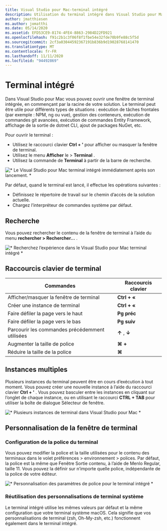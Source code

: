 ```yaml
---
title: Visual Studio pour Mac-terminal intégré
description: Utilisation du terminal intégré dans Visual Studio pour Mac.
author: jmatthiesen
ms.author: jomatthi
ms.date: 05/14/2020
ms.assetid: EFD53CE9-8174-4FE4-8863-2984D22FD921
ms.openlocfilehash: f91c2b1c3f06f8f1fbe54e32fde70b9fe88c5f5d
ms.sourcegitcommit: 2cf3a03044592367191b836b9d19028768141470
ms.translationtype: MT
ms.contentlocale: fr-FR
ms.lasthandoff: 11/11/2020
ms.locfileid: "94492869"
---
```

# <a name="integrated-terminal"></a>Terminal intégré
Dans Visual Studio pour Mac vous pouvez ouvrir une fenêtre de terminal intégrée, en commençant par la racine de votre solution. Le terminal peut être utile pour différents types de situations : exécution de tâches frontales (par exemple : NPM, ng ou vue), gestion des conteneurs, exécution de commandes git avancées, exécution de commandes Entity Framework, affichage de la sortie de dotnet CLI, ajout de packages NuGet, etc. 

Pour ouvrir le terminal :
- Utilisez le raccourci clavier **Ctrl + '** pour afficher ou masquer la fenêtre de terminal.
- Utilisez le menu **Afficher** le \> **Terminal** .
- Utilisez la commande de **Terminal** à partir de la barre de recherche.

![* Le Visual Studio pour Mac terminal intégré immédiatement après son lancement. *](media/integrated-terminal-intro.png)

Par défaut, quand le terminal est lancé, il effectue les opérations suivantes :
- Définissez le répertoire de travail sur le chemin d’accès de la solution actuelle.
- Chargez l’interpréteur de commandes système par défaut.

## <a name="search"></a>Recherche
Vous pouvez rechercher le contenu de la fenêtre de terminal à l’aide du menu **rechercher > Rechercher...** .

![* Recherchez l’expérience dans le Visual Studio pour Mac terminal intégré *](media/integrated-terminal-search.png)

## <a name="terminal-keyboard-shortcuts"></a>Raccourcis clavier de terminal
|Commandes|Raccourcis clavier|
|-|-|
|Afficher/masquer la fenêtre de terminal|**Ctrl + «**|
|Créer une instance de terminal|**Ctrl + «**|
|Faire défiler la page vers le haut|**Pg préc**|
|Faire défiler la page vers le bas|**Pg suiv**|
|Parcourir les commandes précédemment utilisées|**↑** , **↓**|
|Augmenter la taille de police|**⌘ +**|
|Réduire la taille de la police|**⌘**|

## <a name="multiple-instances"></a>Instances multiples
Plusieurs instances du terminal peuvent être en cours d’exécution à tout moment. Vous pouvez créer une nouvelle instance à l’aide du raccourci clavier **Ctrl + '** . Vous pouvez basculer entre les instances en cliquant sur l’onglet de chaque instance, ou en utilisant le raccourci **CTRL + TAB** pour utiliser la boîte de dialogue Sélecteur de fenêtre.

![* Plusieurs instances de terminal dans Visual Studio pour Mac *](media/integrated-terminal-multiple-instances.png) 

## <a name="customizing-the-terminal-window"></a>Personnalisation de la fenêtre de terminal
### <a name="configuring-the-terminal-font"></a>Configuration de la police du terminal
Vous pouvez modifier la police et la taille utilisées pour le contenu des terminaux dans le volet préférences > environnement > polices. Par défaut, la police est la même que Fenêtre Sortie contenu, à l’aide de Menlo Regular, taille 11. Vous pouvez la définir sur n’importe quelle police, indépendante de la police de votre éditeur.

![* Personnalisation des paramètres de police pour le terminal intégré *](media/integrated-terminal-change-font.png)

### <a name="reusing-system-terminal-customizations"></a>Réutilisation des personnalisations de terminal système
Le terminal intégré utilise les mêmes valeurs par défaut et la même configuration que votre terminal système macOS. Cela signifie que vos personnalisations de terminal (zsh, Oh-My-zsh, etc.) fonctionnent également dans le terminal intégré.
